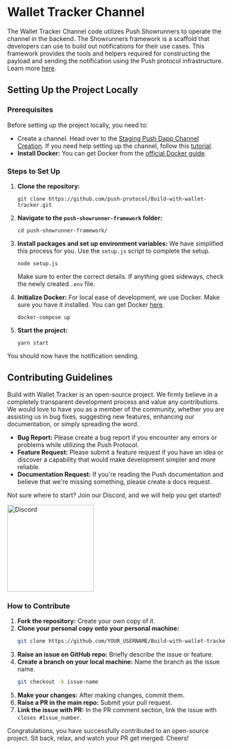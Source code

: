 # Wallet Tracker Channel

The Wallet Tracker Channel code utilizes Push Showrunners to operate the channel in the backend. The Showrunners framework is a scaffold that developers can use to build out notifications for their use cases. This framework provides the tools and helpers required for constructing the payload and sending the notification using the Push protocol infrastructure. Learn more [here](https://push.org/docs/notifications/showrunners-scaffold/).

## Setting Up the Project Locally

### Prerequisites

Before setting up the project locally, you need to:

- Create a channel. Head over to the [Staging Push Dapp Channel Creation](https://staging.push.org/dashboard). If you need help setting up the channel, follow this [tutorial](https://push.org/docs/notifications/tutorials/create-your-channel/).
- **Install Docker:** You can get Docker from the [official Docker guide](https://docs.docker.com/get-docker/).


### Steps to Set Up

1. **Clone the repository:** 
    ```
    git clone https://github.com/push-protocol/Build-with-wallet-tracker.git
    ```

2. **Navigate to the `push-showrunner-framework` folder:**
    ```
    cd push-showrunner-framework/
    ```

3. **Install packages and set up environment variables:**
    We have simplified this process for you. Use the `setup.js` script to complete the setup.
    ```
    node setup.js
    ```
    Make sure to enter the correct details. If anything goes sideways, check the newly created `.env` file.

4. **Initialize Docker:**
    For local ease of development, we use Docker. Make sure you have it installed. You can get Docker [here](https://docs.docker.com/get-docker/).
    ```
    docker-compose up
    ```

5. **Start the project:**
    ```
    yarn start
    ```

You should now have the notification sending.

## Contributing Guidelines

Build with Wallet Tracker is an open-source project. We firmly believe in a completely transparent development process and value any contributions. We would love to have you as a member of the community, whether you are assisting us in bug fixes, suggesting new features, enhancing our documentation, or simply spreading the word.

- **Bug Report:** Please create a bug report if you encounter any errors or problems while utilizing the Push Protocol.
- **Feature Request:** Please submit a feature request if you have an idea or discover a capability that would make development simpler and more reliable.
- **Documentation Request:** If you're reading the Push documentation and believe that we're missing something, please create a docs request.

Not sure where to start? Join our Discord, and we will help you get started!

<a href="https://discord.gg/pushprotocol" title="Join Our Community"><img src="https://www.freepnglogos.com/uploads/discord-logo-png/playerunknown-battlegrounds-bgparty-15.png" width="200" alt="Discord" /></a>

### How to Contribute

1. **Fork the repository:** Create your own copy of it.
2. **Clone your personal copy onto your personal machine:**
    ```bash
    git clone https://github.com/YOUR_USERNAME/Build-with-wallet-tracker.git
    ```
3. **Raise an issue on GitHub repo:** Briefly describe the issue or feature.
4. **Create a branch on your local machine:** Name the branch as the issue name.
    ```bash
    git checkout -b issue-name
    ```
5. **Make your changes:** After making changes, commit them.
6. **Raise a PR in the main repo:** Submit your pull request.
7. **Link the issue with PR:** In the PR comment section, link the issue with `closes #Issue_number`.

Congratulations, you have successfully contributed to an open-source project. Sit back, relax, and watch your PR get merged. Cheers!

